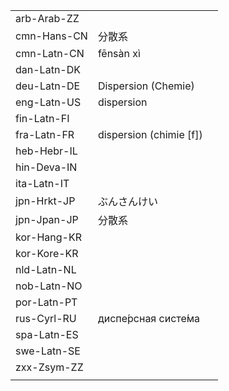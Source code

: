 | | | |
|-|-|-|
| arb-Arab-ZZ |  |  |
| cmn-Hans-CN | 分散系 |  |
| cmn-Latn-CN | fēnsàn xì |  |
| dan-Latn-DK |  |  |
| deu-Latn-DE | Dispersion (Chemie) |  |
| eng-Latn-US | dispersion |  |
| fin-Latn-FI |  |  |
| fra-Latn-FR | dispersion (chimie [f]) |  |
| heb-Hebr-IL |  |  |
| hin-Deva-IN |  |  |
| ita-Latn-IT |  |  |
| jpn-Hrkt-JP | ぶんさんけい |  |
| jpn-Jpan-JP | 分散系 |  |
| kor-Hang-KR |  |  |
| kor-Kore-KR |  |  |
| nld-Latn-NL |  |  |
| nob-Latn-NO |  |  |
| por-Latn-PT |  |  |
| rus-Cyrl-RU | диспе́рсная систе́ма |  |
| spa-Latn-ES |  |  |
| swe-Latn-SE |  |  |
| zxx-Zsym-ZZ |  |  |
|  |  |  |
